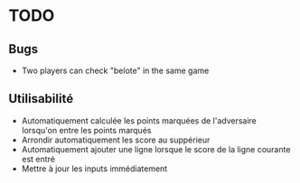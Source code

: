 # TODO

## Bugs

- Two players can check "belote" in the same game

## Utilisabilité

- Automatiquement calculée les points marquées de l'adversaire lorsqu'on entre les points marqués
- Arrondir automatiquement les score au suppérieur
- Automatiquement ajouter une ligne lorsque le score de la ligne courante est entré
- Mettre à jour les inputs immédiatement